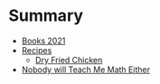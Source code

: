 # Summary

- [Books 2021](./books/2021.md)
- [Recipes](./recipes/index.md)
  - [Dry Fried Chicken](./recipes/dry-fried-chicken.md)
- [Nobody will Teach Me Math Either](./essays/nobody_will_teach_me_math_either.md)
